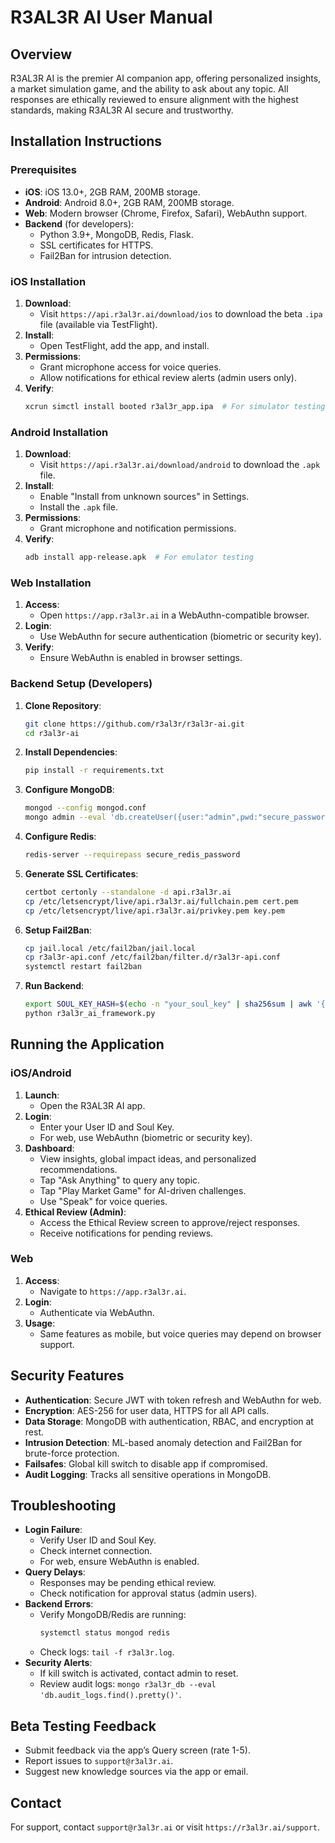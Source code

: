 # R3AL3R AI User Manual

## Overview
R3AL3R AI is the premier AI companion app, offering personalized insights, a market simulation game, and the ability to ask about any topic. All responses are ethically reviewed to ensure alignment with the highest standards, making R3AL3R AI secure and trustworthy.

## Installation Instructions

### Prerequisites
- **iOS**: iOS 13.0+, 2GB RAM, 200MB storage.
- **Android**: Android 8.0+, 2GB RAM, 200MB storage.
- **Web**: Modern browser (Chrome, Firefox, Safari), WebAuthn support.
- **Backend** (for developers):
  - Python 3.9+, MongoDB, Redis, Flask.
  - SSL certificates for HTTPS.
  - Fail2Ban for intrusion detection.

### iOS Installation
1. **Download**:
   - Visit `https://api.r3al3r.ai/download/ios` to download the beta `.ipa` file (available via TestFlight).
2. **Install**:
   - Open TestFlight, add the app, and install.
3. **Permissions**:
   - Grant microphone access for voice queries.
   - Allow notifications for ethical review alerts (admin users only).
4. **Verify**:
   ```bash
   xcrun simctl install booted r3al3r_app.ipa  # For simulator testing
   ```

### Android Installation
1. **Download**:
   - Visit `https://api.r3al3r.ai/download/android` to download the `.apk` file.
2. **Install**:
   - Enable "Install from unknown sources" in Settings.
   - Install the `.apk` file.
3. **Permissions**:
   - Grant microphone and notification permissions.
4. **Verify**:
   ```bash
   adb install app-release.apk  # For emulator testing
   ```

### Web Installation
1. **Access**:
   - Open `https://app.r3al3r.ai` in a WebAuthn-compatible browser.
2. **Login**:
   - Use WebAuthn for secure authentication (biometric or security key).
3. **Verify**:
   - Ensure WebAuthn is enabled in browser settings.

### Backend Setup (Developers)
1. **Clone Repository**:
   ```bash
   git clone https://github.com/r3al3r/r3al3r-ai.git
   cd r3al3r-ai
   ```
2. **Install Dependencies**:
   ```bash
   pip install -r requirements.txt
   ```
3. **Configure MongoDB**:
   ```bash
   mongod --config mongod.conf
   mongo admin --eval 'db.createUser({user:"admin",pwd:"secure_password",roles:["root"]})'
   ```
4. **Configure Redis**:
   ```bash
   redis-server --requirepass secure_redis_password
   ```
5. **Generate SSL Certificates**:
   ```bash
   certbot certonly --standalone -d api.r3al3r.ai
   cp /etc/letsencrypt/live/api.r3al3r.ai/fullchain.pem cert.pem
   cp /etc/letsencrypt/live/api.r3al3r.ai/privkey.pem key.pem
   ```
6. **Setup Fail2Ban**:
   ```bash
   cp jail.local /etc/fail2ban/jail.local
   cp r3al3r-api.conf /etc/fail2ban/filter.d/r3al3r-api.conf
   systemctl restart fail2ban
   ```
7. **Run Backend**:
   ```bash
   export SOUL_KEY_HASH=$(echo -n "your_soul_key" | sha256sum | awk '{print $1}')
   python r3al3r_ai_framework.py
   ```

## Running the Application

### iOS/Android
1. **Launch**:
   - Open the R3AL3R AI app.
2. **Login**:
   - Enter your User ID and Soul Key.
   - For web, use WebAuthn (biometric or security key).
3. **Dashboard**:
   - View insights, global impact ideas, and personalized recommendations.
   - Tap "Ask Anything" to query any topic.
   - Tap "Play Market Game" for AI-driven challenges.
   - Use "Speak" for voice queries.
4. **Ethical Review (Admin)**:
   - Access the Ethical Review screen to approve/reject responses.
   - Receive notifications for pending reviews.

### Web
1. **Access**:
   - Navigate to `https://app.r3al3r.ai`.
2. **Login**:
   - Authenticate via WebAuthn.
3. **Usage**:
   - Same features as mobile, but voice queries may depend on browser support.

## Security Features
- **Authentication**: Secure JWT with token refresh and WebAuthn for web.
- **Encryption**: AES-256 for user data, HTTPS for all API calls.
- **Data Storage**: MongoDB with authentication, RBAC, and encryption at rest.
- **Intrusion Detection**: ML-based anomaly detection and Fail2Ban for brute-force protection.
- **Failsafes**: Global kill switch to disable app if compromised.
- **Audit Logging**: Tracks all sensitive operations in MongoDB.

## Troubleshooting
- **Login Failure**:
  - Verify User ID and Soul Key.
  - Check internet connection.
  - For web, ensure WebAuthn is enabled.
- **Query Delays**:
  - Responses may be pending ethical review.
  - Check notification for approval status (admin users).
- **Backend Errors**:
  - Verify MongoDB/Redis are running:
    ```bash
    systemctl status mongod redis
    ```
  - Check logs: `tail -f r3al3r.log`.
- **Security Alerts**:
  - If kill switch is activated, contact admin to reset.
  - Review audit logs: `mongo r3al3r_db --eval 'db.audit_logs.find().pretty()'`.

## Beta Testing Feedback
- Submit feedback via the app’s Query screen (rate 1-5).
- Report issues to `support@r3al3r.ai`.
- Suggest new knowledge sources via the app or email.

## Contact
For support, contact `support@r3al3r.ai` or visit `https://r3al3r.ai/support`.
